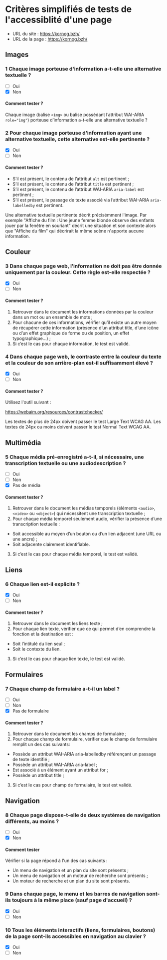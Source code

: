 # Critères simplifiés de tests de l'accessiblité d'une page

- URL du site : https://kornog.bzh/
- URL de la page : https://kornog.bzh/


## Images

### 1 Chaque image porteuse d'information a-t-elle une alternative textuelle ?

- [ ] Oui
- [x] Non

#### Comment tester ?

Chaque image (balise `<img>` ou balise possédant l’attribut WAI-ARIA `role="img"`) porteuse d’information a-t-elle une alternative textuelle ?


### 2 Pour chaque image porteuse d’information ayant une alternative textuelle, cette alternative est-elle pertinente ?

- [x] Oui
- [ ] Non

#### Comment tester ?

- S’il est présent, le contenu de l’attribut `alt` est pertinent ;
- S’il est présent, le contenu de l’attribut `title` est pertinent ;
- S’il est présent, le contenu de l’attribut WAI-ARIA `aria-label` est pertinent ;
- S’il est présent, le passage de texte associé via l’attribut WAI-ARIA `aria-labelledby` est pertinent.

Une alternative textuelle pertinente décrit précisémment l'image. Par exemple "Affiche du film : Une jeune femme blonde observe des enfants jouer par la fenêtre en souriant" décrit une situation et son contexte alors que "Affiche du film" qui décrirait la même scène n'apporte aucune information.


## Couleur

### 3 Dans chaque page web, l’information ne doit pas être donnée uniquement par la couleur. Cette règle est-elle respectée ?

- [x] Oui
- [ ] Non

#### Comment tester ?

1. Retrouver dans le document les informations données par la couleur dans un mot ou un ensemble de mots ;
2. Pour chacune de ces informations, vérifier qu’il existe un autre moyen de récupérer cette information (présence d’un attribut title, d’une icône ou d’un effet graphique de forme ou de position, un effet typographique…) ;
3. Si c’est le cas pour chaque information, le test est validé.

### 4 Dans chaque page web, le contraste entre la couleur du texte et la couleur de son arrière-plan est-il suffisamment élevé ?

- [x] Oui
- [ ] Non

#### Comment tester ?

Utilisez l'outil suivant :

https://webaim.org/resources/contrastchecker/

Les textes de plus de 24px doivent passer le test Large Text WCAG AA.
Les textes de 24px ou moins doivent passer le test Normal Text WCAG AA.


## Multimédia

### 5 Chaque média pré-enregistré a-t-il, si nécessaire, une transcription textuelle ou une audiodescription ?

- [ ] Oui
- [ ] Non
- [x] Pas de média

#### Comment tester ?

1. Retrouver dans le document les médias temporels (éléments `<audio>`, `<video>` ou `<object>`) qui nécessitent une transcription textuelle ;
2. Pour chaque média temporel seulement audio, vérifier la présence d’une transcription textuelle :
- Soit accessible au moyen d’un bouton ou d’un lien adjacent (une URL ou une ancre) ;
- Soit adjacente clairement identifiable.
3. Si c’est le cas pour chaque média temporel, le test est validé.

## Liens

### 6 Chaque lien est-il explicite ?

- [x] Oui
- [ ] Non

#### Comment tester ?

1. Retrouver dans le document les liens texte ;
2. Pour chaque lien texte, vérifier que ce qui permet d’en comprendre la fonction et la destination est :
- Soit l’intitulé du lien seul ;
- Soit le contexte du lien.
3. Si c’est le cas pour chaque lien texte, le test est validé.

## Formulaires

### 7 Chaque champ de formulaire a-t-il un label ?

- [ ] Oui
- [ ] Non
- [x] Pas de formulaire

#### Comment tester ?

1. Retrouver dans le document les champs de formulaire ;
2. Pour chaque champ de formulaire, vérifier que le champ de formulaire remplit un des cas suivants:
- Possède un attribut WAI-ARIA aria-labelledby référençant un passage de texte identifié ;
- Possède un attribut WAI-ARIA aria-label ;
- Est associé à un élément <label> ayant un attribut for ;
- Possède un attribut title ;
3. Si c’est le cas pour champ de formulaire, le test est validé.


## Navigation

### 8 Chaque page dispose-t-elle de deux systèmes de navigation différents, au moins ?

- [ ] Oui
- [x] Non

#### Comment tester

Vérifier si la page répond à l'un des cas suivants :

- Un menu de navigation et un plan du site sont présents ;
- Un menu de navigation et un moteur de recherche sont présents ;
- Un moteur de recherche et un plan du site sont présents.

### 9 Dans chaque page, le menu et les barres de navigation sont-ils toujours à la même place (sauf page d'accueil) ?

- [x] Oui
- [ ] Non

### 10 Tous les éléments interactifs (liens, formulaires, boutons) de la page sont-ils accessibles en navigation au clavier ?

- [x] Oui
- [ ] Non